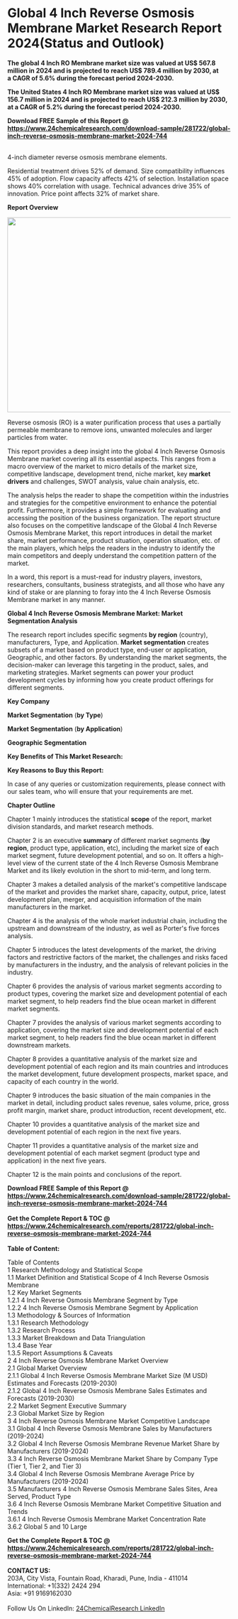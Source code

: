 <h1>Global 4 Inch Reverse Osmosis Membrane Market Research Report 2024(Status and Outlook)</h1><p><strong>The global 4 Inch RO Membrane market size was valued at US$ 567.8 million in 2024 and is projected to reach US$ 789.4 million by 2030, at a CAGR of 5.6% during the forecast period 2024-2030.</strong></p><p>
</p><p><strong>The United States 4 Inch RO Membrane market size was valued at US$ 156.7 million in 2024 and is projected to reach US$ 212.3 million by 2030, at a CAGR of 5.2% during the forecast period 2024-2030.</strong></p><div><b>Download FREE Sample of this Report @ 
            <a href="https://www.24chemicalresearch.com/download-sample/281722/global-inch-reverse-osmosis-membrane-market-2024-744">
            https://www.24chemicalresearch.com/download-sample/281722/global-inch-reverse-osmosis-membrane-market-2024-744</a></b></div><br><p>
</p><p>4-inch diameter reverse osmosis membrane elements.</p><p>
</p><p>Residential treatment drives 52% of demand. Size compatibility influences 45% of adoption. Flow capacity affects 42% of selection. Installation space shows 40% correlation with usage. Technical advances drive 35% of innovation. Price point affects 32% of market share.</p><p>
</p><p><strong>Report Overview</strong></p><p>
</p><p><strong><img alt="" src="https://24chemicalresearch.com/assets/report-images/4InchReverse.png" style="height:439px; width:731px"></strong></p><p>
</p><p></p><p>
</p><p>Reverse osmosis (RO) is a water purification process that uses a partially permeable membrane to remove ions, unwanted molecules and larger particles from water.</p><p>
</p><p>This report provides a deep insight into the global 4 Inch Reverse Osmosis Membrane market covering all its essential aspects. This ranges from a macro overview of the market to micro details of the market size, competitive landscape, development trend, niche market, key <strong>market drivers</strong> and challenges, SWOT analysis, value chain analysis, etc.</p><p>
</p><p>The analysis helps the reader to shape the competition within the industries and strategies for the competitive environment to enhance the potential profit. Furthermore, it provides a simple framework for evaluating and accessing the position of the business organization. The report structure also focuses on the competitive landscape of the Global 4 Inch Reverse Osmosis Membrane Market, this report introduces in detail the market share, market performance, product situation, operation situation, etc. of the main players, which helps the readers in the industry to identify the main competitors and deeply understand the competition pattern of the market.</p><p>
</p><p>In a word, this report is a must-read for industry players, investors, researchers, consultants, business strategists, and all those who have any kind of stake or are planning to foray into the 4 Inch Reverse Osmosis Membrane market in any manner.</p><p>
</p><p><strong>Global 4 Inch Reverse Osmosis Membrane Market: Market Segmentation Analysis</strong></p><p>
</p><p>The research report includes specific segments <strong>by region</strong> (country), manufacturers, Type, and Application. <strong>Market segmentation</strong> creates subsets of a market based on product type, end-user or application, Geographic, and other factors. By understanding the market segments, the decision-maker can leverage this targeting in the product, sales, and marketing strategies. Market segments can power your product development cycles by informing how you create product offerings for different segments.</p><p>
</p><p><strong>Key Company</strong></p><p>
</p><p>
<strong>Market Segmentation</strong> (<strong>by Type</strong>)</p><p>
</p><p>
<strong>Market Segmentation</strong> (<strong>by Application</strong>)</p><p>
</p><p>
<strong>Geographic Segmentation</strong></p><p>
</p><p>
<strong>Key Benefits of This Market Research:</strong></p><p>
</p><p>
<strong>Key Reasons to Buy this Report:</strong></p><p>
</p><p>
</p><p>In case of any queries or customization requirements, please connect with our sales team, who will ensure that your requirements are met.</p><p>
</p><p><strong>Chapter Outline</strong></p><p>
</p><p>Chapter 1 mainly introduces the statistical <strong>scope</strong> of the report, market division standards, and market research methods.</p><p>
</p><p>Chapter 2 is an executive <strong>summary</strong> of different market segments (<strong>by region</strong>, product type, application, etc), including the market size of each market segment, future development potential, and so on. It offers a high-level view of the current state of the 4 Inch Reverse Osmosis Membrane Market and its likely evolution in the short to mid-term, and long term.</p><p>
</p><p>Chapter 3 makes a detailed analysis of the market's competitive landscape of the market and provides the market share, capacity, output, price, latest development plan, merger, and acquisition information of the main manufacturers in the market.</p><p>
</p><p>Chapter 4 is the analysis of the whole market industrial chain, including the upstream and downstream of the industry, as well as Porter's five forces analysis.</p><p>
</p><p>Chapter 5 introduces the latest developments of the market, the driving factors and restrictive factors of the market, the challenges and risks faced by manufacturers in the industry, and the analysis of relevant policies in the industry.</p><p>
</p><p>Chapter 6 provides the analysis of various market segments according to product types, covering the market size and development potential of each market segment, to help readers find the blue ocean market in different market segments.</p><p>
</p><p>Chapter 7 provides the analysis of various market segments according to application, covering the market size and development potential of each market segment, to help readers find the blue ocean market in different downstream markets.</p><p>
</p><p>Chapter 8 provides a quantitative analysis of the market size and development potential of each region and its main countries and introduces the market development, future development prospects, market space, and capacity of each country in the world.</p><p>
</p><p>Chapter 9 introduces the basic situation of the main companies in the market in detail, including product sales revenue, sales volume, price, gross profit margin, market share, product introduction, recent development, etc.</p><p>
</p><p>Chapter 10 provides a quantitative analysis of the market size and development potential of each region in the next five years.</p><p>
</p><p>Chapter 11 provides a quantitative analysis of the market size and development potential of each market segment (product type and application) in the next five years.</p><p>
</p><p>Chapter 12 is the main points and conclusions of the report.</p><div><b>Download FREE Sample of this Report @ 
            <a href="https://www.24chemicalresearch.com/download-sample/281722/global-inch-reverse-osmosis-membrane-market-2024-744">
            https://www.24chemicalresearch.com/download-sample/281722/global-inch-reverse-osmosis-membrane-market-2024-744</a></b></div><br><div><b>Get the Complete Report & TOC @ 
            <a href="https://www.24chemicalresearch.com/reports/281722/global-inch-reverse-osmosis-membrane-market-2024-744">
            https://www.24chemicalresearch.com/reports/281722/global-inch-reverse-osmosis-membrane-market-2024-744</a></b></div><br>
            <b>Table of Content:</b><p>Table of Contents<br />
 1 Research Methodology and Statistical Scope<br />
 1.1 Market Definition and Statistical Scope of 4 Inch Reverse Osmosis Membrane<br />
 1.2 Key Market Segments<br />
 1.2.1 4 Inch Reverse Osmosis Membrane Segment by Type<br />
 1.2.2 4 Inch Reverse Osmosis Membrane Segment by Application<br />
 1.3 Methodology & Sources of Information<br />
 1.3.1 Research Methodology<br />
 1.3.2 Research Process<br />
 1.3.3 Market Breakdown and Data Triangulation<br />
 1.3.4 Base Year<br />
 1.3.5 Report Assumptions & Caveats<br />
 2 4 Inch Reverse Osmosis Membrane Market Overview<br />
 2.1 Global Market Overview<br />
 2.1.1 Global 4 Inch Reverse Osmosis Membrane Market Size (M USD) Estimates and Forecasts (2019-2030)<br />
 2.1.2 Global 4 Inch Reverse Osmosis Membrane Sales Estimates and Forecasts (2019-2030)<br />
 2.2 Market Segment Executive Summary<br />
 2.3 Global Market Size by Region<br />
 3 4 Inch Reverse Osmosis Membrane Market Competitive Landscape<br />
 3.1 Global 4 Inch Reverse Osmosis Membrane Sales by Manufacturers (2019-2024)<br />
 3.2 Global 4 Inch Reverse Osmosis Membrane Revenue Market Share by Manufacturers (2019-2024)<br />
 3.3 4 Inch Reverse Osmosis Membrane Market Share by Company Type (Tier 1, Tier 2, and Tier 3)<br />
 3.4 Global 4 Inch Reverse Osmosis Membrane Average Price by Manufacturers (2019-2024)<br />
 3.5 Manufacturers 4 Inch Reverse Osmosis Membrane Sales Sites, Area Served, Product Type<br />
 3.6 4 Inch Reverse Osmosis Membrane Market Competitive Situation and Trends<br />
 3.6.1 4 Inch Reverse Osmosis Membrane Market Concentration Rate<br />
 3.6.2 Global 5 and 10 Large</p><div><b>Get the Complete Report & TOC @ 
            <a href="https://www.24chemicalresearch.com/reports/281722/global-inch-reverse-osmosis-membrane-market-2024-744">
            https://www.24chemicalresearch.com/reports/281722/global-inch-reverse-osmosis-membrane-market-2024-744</a></b></div><br><b>CONTACT US:</b><br>
            203A, City Vista, Fountain Road, Kharadi, Pune, India - 411014<br>
            International: +1(332) 2424 294<br>
            Asia: +91 9169162030 <br><br>
            Follow Us On LinkedIn: <a href="https://www.linkedin.com/company/24chemicalresearch/">24ChemicalResearch LinkedIn</a>